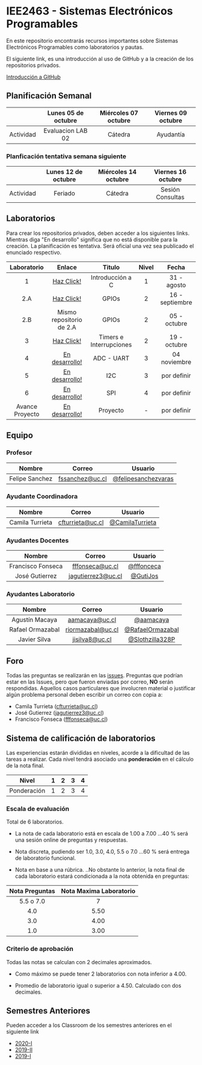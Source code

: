 # IEE2463 - Sistemas Electrónicos Programables

En este repositorio encontrarás recursos importantes sobre Sistemas Electrónicos Programables como laboratorios y pautas. 

El siguiente link, es una introducción al uso de GitHub y a la creación de los repositorios privados.

[Introducción a GitHub](https://github.com/IEE2463/classroom/blob/master/Material%20de%20apoyo/GitHub/Introducción%20a%20GitHub.pdf) 


## Planificación Semanal

|| Lunes 05 de octubre | Miércoles 07 octubre | Viernes 09 octubre |
|:-:|:-:|:-:|:-:|
|Actividad | Evaluacion LAB 02 | Cátedra | Ayudantía | 


### Planficación tentativa semana siguiente

|| Lunes 12 de octubre | Miércoles 14 octubre | Viernes 16 octubre |
|:-:|:-:|:-:|:-:|
|Actividad | Feriado | Cátedra | Sesión Consultas | 


## Laboratorios

Para crear los repositorios privados, deben acceder a los siguientes links. Mientras diga "En desarrollo" significa que no está disponible para la creación.
La planificación es tentativa. Será oficial una vez sea publicado el enunciado respectivo.

| Laboratorio |                         Enlace                        | Titulo 			| Nivel |   Fecha     |
|:-----------:|:-----------------------------------------------------:|:--------------:	| :---: |:-----------:|
|      1      | [Haz Click!](https://classroom.github.com/a/XHhyW-R_) | Introducción a C  	| 	1	| 31 - agosto  |
| 	   2.A 	  | [Haz Click!](https://classroom.github.com/a/HtfH4JBC) | GPIOs |	2	| 16 - septiembre |
| 	   2.B	  | Mismo repositorio de 2.A | GPIOs |	2	| 05 - octubre    |
| 	   3 	  | [Haz Click!](https://classroom.github.com/a/ZA6xohvJ) | Timers e Interrupciones       |	2	| 19 - octubre |
| 	   4 	  | [En desarrollo!](https://www.youtube.com/watch?v=gsNaR6FRuO0) | ADC - UART		|	3	| 04 noviembre  |
| 	   5 	  | [En desarrollo!](https://github.com/IEE2463/classroom) | I2C	|	3	| por definir  |
| 	   6 	  | [En desarrollo!](https://www.youtube.com/watch?v=rXRSdiLEdwM) | SPI			|	4	| por definir  |
|  Avance Proyecto	  |[En desarrollo!](https://www.youtube.com/watch?v=a3lcGnMhvsA)|  Proyecto		|	-	| por definir  |


## Equipo

### Profesor
| Nombre |	Correo 	| Usuario |
|:------:|:--------:|:-------:|
| Felipe Sanchez | fssanchez@uc.cl | [@felipesanchezvaras](https://github.com/felipesanchezvaras) |

### Ayudante Coordinadora

| Nombre |	Correo 	| Usuario |
|:------:|:--------:|:-------:|
| Camila Turrieta | cfturrieta@uc.cl | [@CamilaTurrieta](https://github.com/CamilaTurrieta)|

### Ayudantes Docentes

| Nombre |	Correo 	| Usuario |
|:------:|:--------:|:-------:|
| Francisco Fonseca | fffonseca@uc.cl | [@fffonceca](https://github.com/fffonceca) |
| José Gutierrez | jagutierrez3@uc.cl | [@GutiJos](https://github.com/GutiJos) | 

### Ayudantes Laboratorio

| Nombre |	Correo 	| Usuario |
|:------:|:--------:|:-------:|
| Agustín Macaya | aamacaya@uc.cl | [@aamacaya](https://github.com/aamacaya) |
| Rafael Ormazabal |  riormazabal@uc.cl  | [@RafaelOrmazabal](https://github.com/RafaelOrmazabal) | 
| Javier Silva | jisilva8@uc.cl | [@Slothzilla328P](https://github.com/Slothzilla328P) | 


## Foro

Todas las preguntas se realizarán en las [issues](../../issues). Preguntas que podrían estar en las Issues, pero que fueron enviadas por correo, **NO** serán respondidas. Aquellos casos particulares que involucren material o justificar algún problema personal deben escribir un correo con copia a:

- Camila Turrieta (cfturrieta@uc.cl)
- José Gutierrez (jagutierrez3@uc.cl)
- Francisco Fonseca (fffonseca@uc.cl)

## Sistema de calificación de laboratorios

Las experiencias estarán divididas en niveles, acorde a la dificultad de las tareas a realizar. Cada nivel tendrá asociado una **ponderación** en el cálculo de la nota final.


| Nivel			| 1  	|  2 	|  3 	|  4 	| 
|:-:			|:-:	|---	|---	|---	|
| Ponderación 	| 1		| 2 	| 3		| 4		|



### Escala de evaluación

Total de 6 laboratorios.

+ La nota de cada laboratorio está en escala de 1.00 a 7.00
...40 % será una sesión online de preguntas y respuestas. 
+ Nota discreta, pudiendo ser 1.0, 3.0, 4.0, 5.5 o 7.0
...60 % será entrega de laboratorio funcional.


+ Nota en base a una rúbrica.
..No obstante lo anterior, la nota final de cada laboratorio estará condicionada a la nota obtenida en preguntas:

| Nota Preguntas | Nota Maxima Laboratorio | 
|:-:			|:-:	|
| 5.5 o 7.0 | 7 | 
| 4.0 | 5.50 | 
| 3.0 | 4.00 |
| 1.0 | 3.00 |


### Criterio de aprobación

Todas las notas se calculan con 2 decimales aproximados.

- Como máximo se puede tener 2 laboratorios con nota inferior a 4.00.

- Promedio de laboratorio igual o superior a 4.50. Calculado con dos decimales.

## Semestres Anteriores

Pueden acceder a los Classroom de los semestres anteriores en el siguiente link

- [2020-I](https://github.com/IEE2463/classroom-2020-1)
- [2019-II](https://github.com/IEE2463/classroom--2019-II)
- [2019-I](https://github.com/IEE2463/classroom---2019-I)


